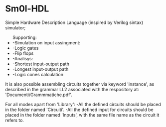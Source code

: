 # Sm0l-HDL
Simple Hardware Description Language (inspired by Verilog sintax) simulator; 



<ul>
Supporting:
	<li>-Simulation on input assingment:</li>
		<li>-Logic gates</li>
		<li>-Flip flops</li>
	<li>-Analisys:</li>
		<li>-Shortest input-output path</li>
		<li>-Longest input-output path</li>
		<li>-Logic cones calculation</li>
</ul>

It is also possible assembling circuits together via keyword 'instance', as described in the grammar LL2 associated with the respository at: 'Documenti/Grammmatiche.pdf'.

For all modes apart from 'Library':
	-All the defined circuits should be placed in the folder named 'Circuiti'.
	-All the defined input for circuits should be placed in the folder named 'Inputs', with the same file name as the circuit it refers to. 
